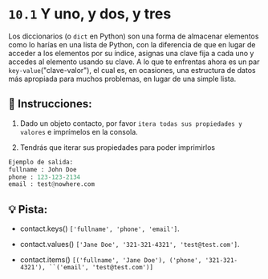 # `10.1` Y uno, y dos, y tres

Los diccionarios (o `dict` en Python) son una forma de almacenar elementos como lo harías en una lista de Python, con la diferencia de que en lugar de acceder a los elementos por su índice, asignas una clave fija a cada uno y accedes al elemento usando su clave. A lo que te enfrentas ahora es un par `key-value`("clave-valor"), el cual es, en ocasiones, una estructura de datos más apropiada para muchos problemas, en lugar de una simple lista.

## 📝 Instrucciones:

1. Dado un objeto contacto, por favor `itera todas sus propiedades y valores` e imprímelos en la consola.

2. Tendrás que iterar sus propiedades para poder imprimirlos

```py
Ejemplo de salida:
fullname : John Doe
phone : 123-123-2134
email : test@nowhere.com
```

## 💡 Pista:

- contact.keys()  `['fullname', 'phone', 'email']`.

- contact.values()  `['Jane Doe', '321-321-4321', 'test@test.com']`.

- contact.items()  `[('fullname', 'Jane Doe'), ('phone', '321-321-4321'), ``('email', 'test@test.com')]`
